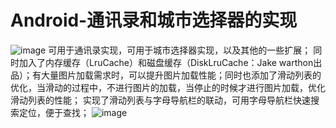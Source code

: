 # Android-通讯录和城市选择器的实现
![image](https://github.com/jyvvip/address-list-and-city-selector/raw/master/currytwo.jpg)
可用于通讯录实现，可用于城市选择器实现，以及其他的一些扩展；
同时加入了内存缓存（LruCache）和磁盘缓存（DiskLruCache：Jake warthon出品）；有大量图片加载需求时，可以提升图片加载性能；同时也添加了滑动列表的优化，当滑动的过程中，不进行图片的加载，当停止的时候才进行图片加载，优化滑动列表的性能；
实现了滑动列表与字母导航栏的联动，可用字母导航栏快速搜索定位，便于查找；
![image](https://github.com/jyvvip/address-list-and-city-selector/raw/master/curryone.jpg)




